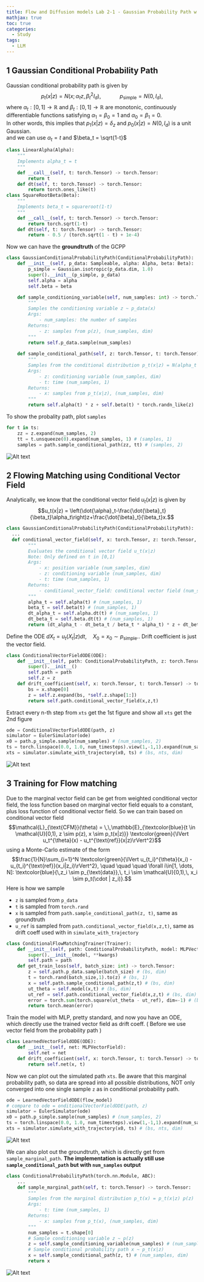 ```yaml
---
title: Flow and Diffusion models Lab 2-1 - Gaussian Probability Path w Flow matching
mathjax: true
toc: true
categories:
  - Study
tags:
  - LLM
---
```


## 1 Gaussian Conditional Probability Path
Gaussian conditional probability path is given by
$$p_t(x|z) = N(x;\alpha_t z,\beta_t^2 I_d),\quad\quad\quad p_{\text{simple}}=N(0,I_d),$$
where $\alpha_t: [0,1] \to \mathbb{R}$ and $\beta_t: [0,1] \to \mathbb{R}$ are monotonic, continuously differentiable functions satisfying $\alpha_1 = \beta_0 = 1$ and $\alpha_0 = \beta_1 = 0$.   
In other words, this implies that $p_1(x|z) = \delta_z$ and $p_0(x|z) = N(0, I_d)$ is a unit Gaussian.   
and we can use  $\alpha_t = t$ and $\beta_t = \sqrt{1-t}$ 
```python
class LinearAlpha(Alpha):
    """
    Implements alpha_t = t
    """
    def __call__(self, t: torch.Tensor) -> torch.Tensor:
        return t
    def dt(self, t: torch.Tensor) -> torch.Tensor:
        return torch.ones_like(t)
class SquareRootBeta(Beta):
    """
    Implements beta_t = squareroot(1-t)
    """
    def __call__(self, t: torch.Tensor) -> torch.Tensor:
        return torch.sqrt(1-t)
    def dt(self, t: torch.Tensor) -> torch.Tensor:
        return - 0.5 / (torch.sqrt(1 - t) + 1e-4)
```
Now we can have the **groundtruth** of the GCPP
```python
class GaussianConditionalProbabilityPath(ConditionalProbabilityPath):
    def __init__(self, p_data: Sampleable, alpha: Alpha, beta: Beta):
        p_simple = Gaussian.isotropic(p_data.dim, 1.0)
        super().__init__(p_simple, p_data)
        self.alpha = alpha
        self.beta = beta

    def sample_conditioning_variable(self, num_samples: int) -> torch.Tensor:
        """
        Samples the conditioning variable z ~ p_data(x)
        Args:
            - num_samples: the number of samples
        Returns:
            - z: samples from p(z), (num_samples, dim)
        """
        return self.p_data.sample(num_samples)
    
    def sample_conditional_path(self, z: torch.Tensor, t: torch.Tensor) -> torch.Tensor:
        """
        Samples from the conditional distribution p_t(x|z) = N(alpha_t * z, beta_t**2 * I_d)
        Args:
            - z: conditioning variable (num_samples, dim)
            - t: time (num_samples, 1)
        Returns:
            - x: samples from p_t(x|z), (num_samples, dim)
        """
        return self.alpha(t) * z + self.beta(t) * torch.randn_like(z)
```
To show the probality path, plot `samples` 
```python
for t in ts:
    zz = z.expand(num_samples, 2)
    tt = t.unsqueeze(0).expand(num_samples, 1) # (samples, 1)
    samples = path.sample_conditional_path(zz, tt) # (samples, 2)
```
![Alt text](/code23/assets/images/2025/25-09-09-difflab2_files/gcpp_gt.png)
## 2 Flowing Matching using Conditional Vector Field
Analytically, we know that the conditional vector field $u_t(x|z)$ is given by
$$u_t(x|z) = \left(\dot{\alpha}_t-\frac{\dot{\beta}_t}{\beta_t}\alpha_t\right)z+\frac{\dot{\beta}_t}{\beta_t}x.$$
```python
class GaussianConditionalProbabilityPath(ConditionalProbabilityPath):
  ...
  def conditional_vector_field(self, x: torch.Tensor, z: torch.Tensor, t: torch.Tensor) -> torch.Tensor:
        """
        Evaluates the conditional vector field u_t(x|z)
        Note: Only defined on t in [0,1)
        Args:
            - x: position variable (num_samples, dim)
            - z: conditioning variable (num_samples, dim)
            - t: time (num_samples, 1)
        Returns:
            - conditional_vector_field: conditional vector field (num_samples, dim)
        """ 
        alpha_t = self.alpha(t) # (num_samples, 1)
        beta_t = self.beta(t) # (num_samples, 1)
        dt_alpha_t = self.alpha.dt(t) # (num_samples, 1)
        dt_beta_t = self.beta.dt(t) # (num_samples, 1)
        return (dt_alpha_t - dt_beta_t / beta_t * alpha_t) * z + dt_beta_t / beta_t * x   
```
Define the ODE $d X_t = u_t(X_t|z)dt, \quad X_0 = x_0 \sim p_{\text{simple}}.$. Drift coefficient is just the vector field.
```python
class ConditionalVectorFieldODE(ODE):
    def __init__(self, path: ConditionalProbabilityPath, z: torch.Tensor):
        super().__init__()
        self.path = path
        self.z = z
    def drift_coefficient(self, x: torch.Tensor, t: torch.Tensor) -> torch.Tensor:
        bs = x.shape[0]
        z = self.z.expand(bs, *self.z.shape[1:])
        return self.path.conditional_vector_field(x,z,t)
```
Extract every n-th step from `xts` get the 1st figure and show all `xts` get the 2nd figure
```python
ode = ConditionalVectorFieldODE(path, z)
simulator = EulerSimulator(ode)
x0 = path.p_simple.sample(num_samples) # (num_samples, 2)
ts = torch.linspace(0.0, 1.0, num_timesteps).view(1,-1,1).expand(num_samples,-1,1).to(device) # (num_samples, nts, 1)
xts = simulator.simulate_with_trajectory(x0, ts) # (bs, nts, dim)
```
![Alt text](/code23/assets/images/2025/25-09-09-difflab2_files/gcpp_cvf.png)

## 3 Training for Flow matching
Due to the marginal vector field can be get from weighted conditional vector field, the loss function based on marginal vector field equals to a constant, plus loss function of conditional vector field. So we can train based on conditional vector field
$$\mathcal{L}_{\text{CFM}}(\theta) = \,\,\mathbb{E}_{\textcolor{blue}{t \in \mathcal{U}[0,1), z \sim p(z), x \sim p_t(x|z)}} \textcolor{green}{\lVert u_t^{\theta}(x) - u_t^{\text{ref}}(x|z)\rVert^2}$$
using a Monte-Carlo estimate of the form
$$\frac{1}{N}\sum_{i=1}^N \textcolor{green}{\lVert u_{t_i}^{\theta}(x_i) - u_{t_i}^{\text{ref}}(x_i|z_i)\rVert^2}, \quad \quad \quad \forall i\in[1, \dots, N]: \textcolor{blue}{\,z_i \sim p_{\text{data}},\, t_i \sim \mathcal{U}[0,1),\, x_i \sim p_t(\cdot | z_i)}.$$
Here is how we sample 
- `z` is sampled from `p_data`
- `t` is sampled from `torch.rand`
- `x` is sampled from `path.sample_conditional_path(z, t)`, same as groundtruth
- `u_ref` is sampled from `path.conditional_vector_field(x,z,t)`, same as drift coeff used with in `simulate_with_trajectory`
```python
class ConditionalFlowMatchingTrainer(Trainer):
    def __init__(self, path: ConditionalProbabilityPath, model: MLPVectorField, **kwargs):
        super().__init__(model, **kwargs)
        self.path = path
    def get_train_loss(self, batch_size: int) -> torch.Tensor:
        z = self.path.p_data.sample(batch_size) # (bs, dim)
        t = torch.rand(batch_size,1).to(z) # (bs, 1)
        x = self.path.sample_conditional_path(z,t) # (bs, dim)
        ut_theta = self.model(x,t) # (bs, dim)
        ut_ref = self.path.conditional_vector_field(x,z,t) # (bs, dim)
        error = torch.sum(torch.square(ut_theta - ut_ref), dim=-1) # (bs,)
        return torch.mean(error)
``` 
Train the model with MLP, pretty standard, and now you have an ODE, which directly use the trained vector field as drift coeff. ( Before we use vector field from the probability path )
```python
class LearnedVectorFieldODE(ODE):
    def __init__(self, net: MLPVectorField):
        self.net = net
    def drift_coefficient(self, x: torch.Tensor, t: torch.Tensor) -> torch.Tensor:
        return self.net(x, t)
```
Now we can plot out the simulated path `xts`. Be aware that this marginal probability path, so data are spread into all possible distributions, NOT only converged into one single sample `z` as in conditional probability path.
```python
ode = LearnedVectorFieldODE(flow_model)
# compare to ode = onditionalVectorFieldODE(path, z)
simulator = EulerSimulator(ode)
x0 = path.p_simple.sample(num_samples) # (num_samples, 2)
ts = torch.linspace(0.0, 1.0, num_timesteps).view(1,-1,1).expand(num_samples,-1,1).to(device) # (num_samples, nts, 1)
xts = simulator.simulate_with_trajectory(x0, ts) # (bs, nts, dim)
```
![Alt text](/code23/assets/images/2025/25-09-09-difflab2_files/gmpp.png)

We can also plot out the groundtruth, which is directly get from `sample_marginal_path`. **The implementation is actually still use `sample_conditional_path` but with `num_samples` output**
```python
class ConditionalProbabilityPath(torch.nn.Module, ABC):
    ...
    def sample_marginal_path(self, t: torch.Tensor) -> torch.Tensor:
        """
        Samples from the marginal distribution p_t(x) = p_t(x|z) p(z)
        Args:
            - t: time (num_samples, 1)
        Returns:
            - x: samples from p_t(x), (num_samples, dim)
        """
        num_samples = t.shape[0]
        # Sample conditioning variable z ~ p(z)
        z = self.sample_conditioning_variable(num_samples) # (num_samples, dim)
        # Sample conditional probability path x ~ p_t(x|z)
        x = self.sample_conditional_path(z, t) # (num_samples, dim)
        return x
```
![Alt text](/code23/assets/images/2025/25-09-09-difflab2_files/gmpp_gt.png)